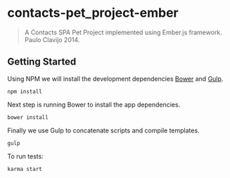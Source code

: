 # contacts-pet_project-ember

> A Contacts SPA Pet Project implemented using Ember.js framework.
Paulo Clavijo 2014.

## Getting Started

Using NPM we will install the development dependencies [Bower](http://bower.io/) and [Gulp](http://gulpjs.com/).

```shell
npm install
```

Next step is running Bower to install the app dependencies.

```shell
bower install
```

Finally we use Gulp to concatenate scripts and compile templates.

```shell
gulp
```

To run tests:

```shell
karma start
```